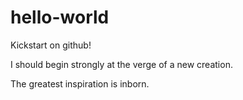 # hello-world
Kickstart on github!

I should begin strongly at the verge of a new creation. 


The greatest inspiration is inborn.
